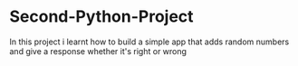 # Second-Python-Project
In this project i learnt how to build a simple app that adds random numbers and give a response whether it's right or wrong
